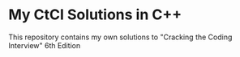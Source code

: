 # My CtCI Solutions in C++
This repository contains my own solutions to "Cracking the Coding Interview" 6th Edition